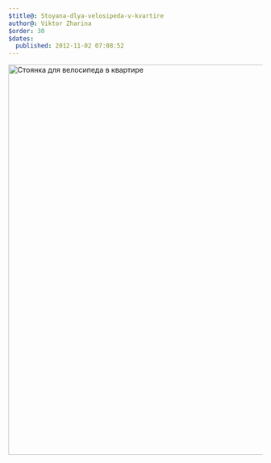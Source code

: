 ```yaml
---
$title@: Stoyana-dlya-velosipeda-v-kvartire
author@: Viktor Zharina
$order: 30
$dates:
  published: 2012-11-02 07:08:52
---
```

<img alt="Стоянка для велосипеда в квартире" src="http://ic.pics.livejournal.com/nicety/2147506/1110768/1110768_original.jpg" title="Стоянка для велосипеда в квартире" class="aligncenter" width="600" height="773" />
